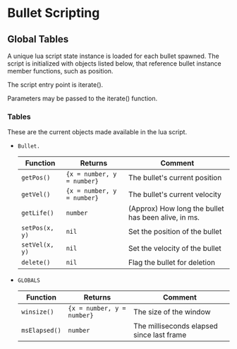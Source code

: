 # Bullet Scripting

## Global Tables

A unique lua script state instance is loaded for each bullet spawned. The script is initialized with objects listed below, that reference bullet instance member functions, such as position.

The script entry point is iterate().

Parameters may be passed to the iterate() function.

### Tables

These are the current objects made available in the lua script.

* `Bullet.`

    | Function | Returns | Comment |
    |----------|---------|---------|
    | `getPos()`  | `{x = number, y = number}` | The bullet's current position |
    | `getVel()` | `{x = number, y = number}` | The bullet's current velocity |
    | `getLife()` | `number` | (Approx) How long the bullet has been alive, in ms. |
    | `setPos(x, y)` | `nil` | Set the position of the bullet |
    | `setVel(x, y)` | `nil` | Set the velocity of the bullet |
    | `delete()` | `nil` | Flag the bullet for deletion |

* `GLOBALS`

    | Function | Returns | Comment |
    |----------|---------|---------|
    | `winsize()`  | `{x = number, y = number}` | The size of the window |
    | `msElapsed()` | `number` | The milliseconds elapsed since last frame